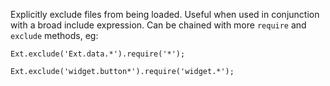 Explicitly exclude files from being loaded. Useful when used in conjunction with a broad include expression.
Can be chained with more `require` and `exclude` methods, eg:

    Ext.exclude('Ext.data.*').require('*');

    Ext.exclude('widget.button*').require('widget.*');
